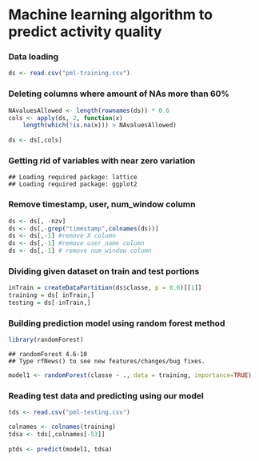 Machine learning algorithm to predict activity quality
========================

### Data loading


```r
ds <- read.csv("pml-training.csv")
```

### Deleting columns where amount of NAs more than 60%


```r
NAvaluesAllowed <- length(rownames(ds)) * 0.6
cols <- apply(ds, 2, function(x) 
    length(which(!is.na(x))) > NAvaluesAllowed)
    
ds <- ds[,cols]    
```

### Getting rid of variables with near zero variation


```
## Loading required package: lattice
## Loading required package: ggplot2
```

### Remove timestamp, user, num_window column


```r
ds <- ds[, -nzv]
ds <- ds[,-grep("timestamp",colnames(ds))]
ds <- ds[,-1] #remove X column
ds <- ds[,-1] #remove user_name column
ds <- ds[,-1] # remove num_window column
```

### Dividing given dataset on train and test portions


```r
inTrain = createDataPartition(ds$classe, p = 0.6)[[1]]
training = ds[ inTrain,]
testing = ds[-inTrain,]
```

### Building prediction model using random forest method


```r
library(randomForest)
```

```
## randomForest 4.6-10
## Type rfNews() to see new features/changes/bug fixes.
```

```r
model1 <- randomForest(classe ~ ., data = training, importance=TRUE)
```

### Reading test data and predicting using our model


```r
tds <- read.csv("pml-testing.csv")

colnames <- colnames(training)
tdsa <- tds[,colnames[-53]]
    
ptds <- predict(model1, tdsa)
```
